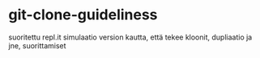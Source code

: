 # git-clone-guideliness

suoritettu repl.it simulaatio version kautta, että tekee kloonit, dupliaatio ja jne, suorittamiset
